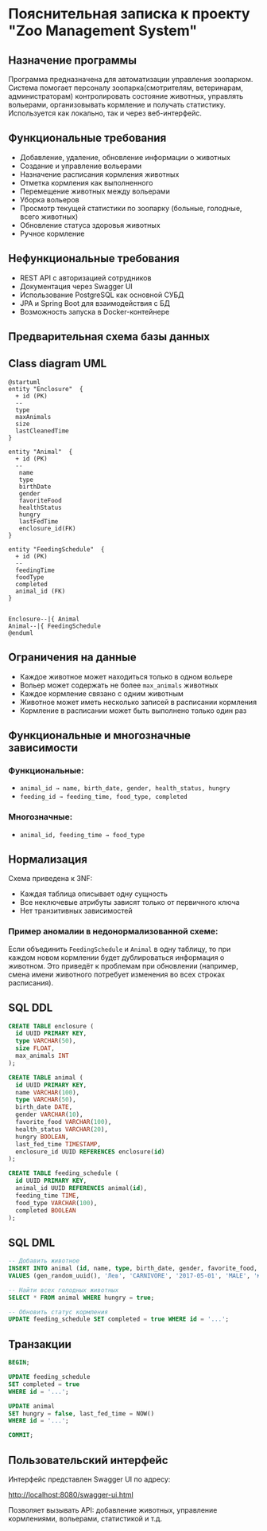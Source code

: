 # Пояснительная записка к проекту "Zoo Management System"

## Назначение программы

Программа предназначена для автоматизации управления зоопарком. Система помогает персоналу зоопарка(смотрителям, ветеринарам, администраторам) контролировать состояние животных, управлять вольерами, организовывать кормление и получать статистику. Используется как локально, так и через веб-интерфейс.

## Функциональные требования

- Добавление, удаление, обновление информации о животных
- Создание и управление вольерами
- Назначение расписания кормления животных
- Отметка кормления как выполненного
- Перемещение животных между вольерами
- Уборка вольеров
- Просмотр текущей статистики по зоопарку (больные, голодные, всего животных)
- Обновление статуса здоровья животных
- Ручное кормление

## Нефункциональные требования

- REST API с авторизацией сотрудников
- Документация через Swagger UI
- Использование PostgreSQL как основной СУБД
- JPA и Spring Boot для взаимодействия с БД
- Возможность запуска в Docker-контейнере

## Предварительная схема базы данных

## Class diagram UML
```uml
@startuml
entity "Enclosure"  {
  + id (PK) 
  --
  type
  maxAnimals      
  size            
  lastCleanedTime 
}

entity "Animal"  {
  + id (PK)
  --
   name       
   type         
   birthDate       
   gender      
   favoriteFood  
   healthStatus 
   hungry 
   lastFedTime
   enclosure_id(FK)
}

entity "FeedingSchedule"  {
  + id (PK)   
  --
  feedingTime 
  foodType
  completed   
  animal_id (FK)            
}


Enclosure--|{ Animal
Animal--|{ FeedingSchedule
@enduml
```

## Ограничения на данные 

- Каждое животное может находиться только в одном вольере
- Вольер может содержать не более `max_animals` животных
- Каждое кормление связано с одним животным
- Животное может иметь несколько записей в расписании кормления
- Кормление в расписании может быть выполнено только один раз

## Функциональные и многозначные зависимости

### Функциональные:
- `animal_id → name, birth_date, gender, health_status, hungry`
- `feeding_id → feeding_time, food_type, completed`

### Многозначные:

- `animal_id, feeding_time → food_type`

## Нормализация

Схема приведена к 3NF:
- Каждая таблица описывает одну сущность
- Все неключевые атрибуты зависят только от первичного ключа
- Нет транзитивных зависимостей

### Пример аномалии в недонормализованной схеме:

Если объединить `FeedingSchedule` и `Animal` в одну таблицу, то при каждом новом кормлении будет дублироваться информация о животном. Это приведёт к проблемам при обновлении (например, смена имени животного потребует изменения во всех строках расписания).

## SQL DDL 

```sql
CREATE TABLE enclosure (
  id UUID PRIMARY KEY,
  type VARCHAR(50),
  size FLOAT,
  max_animals INT
);

CREATE TABLE animal (
  id UUID PRIMARY KEY,
  name VARCHAR(100),
  type VARCHAR(50),
  birth_date DATE,
  gender VARCHAR(10),
  favorite_food VARCHAR(100),
  health_status VARCHAR(20),
  hungry BOOLEAN,
  last_fed_time TIMESTAMP,
  enclosure_id UUID REFERENCES enclosure(id)
);

CREATE TABLE feeding_schedule (
  id UUID PRIMARY KEY,
  animal_id UUID REFERENCES animal(id),
  feeding_time TIME,
  food_type VARCHAR(100),
  completed BOOLEAN
);
```

## SQL DML 

```sql
-- Добавить животное
INSERT INTO animal (id, name, type, birth_date, gender, favorite_food, health_status, hungry)
VALUES (gen_random_uuid(), 'Лев', 'CARNIVORE', '2017-05-01', 'MALE', 'мясо', 'HEALTHY', true);

-- Найти всех голодных животных
SELECT * FROM animal WHERE hungry = true;

-- Обновить статус кормления
UPDATE feeding_schedule SET completed = true WHERE id = '...';
```

## Транзакции 

```sql
BEGIN;

UPDATE feeding_schedule
SET completed = true
WHERE id = '...';

UPDATE animal
SET hungry = false, last_fed_time = NOW()
WHERE id = '...';

COMMIT;
```

## Пользовательский интерфейс

Интерфейс представлен Swagger UI по адресу:

[http://localhost:8080/swagger-ui.html](http://localhost:8080/swagger-ui.html)

Позволяет вызывать API: добавление животных, управление кормлениями, вольерами, статистикой и т.д.

